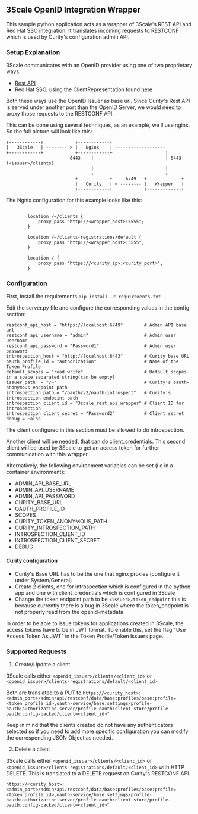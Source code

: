 ## 3Scale OpenID Integration Wrapper

This sample python application acts as a wrapper of 3Scale's REST API and Red Hat SSO integration.
It translates incoming requests to RESTCONF which is used by Curity's configuration admin API.

### Setup Explanation

3Scale communicates with an OpenID provider using one of two proprietary ways:
 - [Rest API](https://github.com/3scale/zync/tree/master/examples/rest-api)
 - Red Hat SSO, using the ClientRepresentation found [here](https://access.redhat.com/webassets/avalon/d/red-hat-single-sign-on/version-7.0.0/restapi/)

Both these ways use the OpenID Issuer as base url. Since Curity's Rest API is served under another port than the OpenID Server, we would need to proxy those requests to the RESTCONF API.

This can be done using several techniques, as an example, we ll use nginx. So the full picture will look like this:
```
+------------+            +------------+
|   3Scale   | -------- > |   Nginx    | -------------------
+------------+            +------------+                    |
                        8443    |                           | 8443 (<issuer>/clients)
                                |                           |
                                ↓                           ↓
                          +------------+     6749   +-------------+   
                          |   Curity   | < -------- |   Wrapper   | 
                          +------------+            +-------------+
```
The Ngnix configuration for this example looks like this:
```

        location /~/clients {
            proxy_pass "http://<wrapper_host>:5555";
        }

        location /~/clients-registrations/default {
            proxy_pass "http://<wrapper_host>:5555";
        }

        location / {
            proxy_pass "https://<curity_ip>:<curity_port>";
        }
```

### Configuration

First, install the requirements `pip install -r requirements.txt`

Edit the server.py file and configure the corresponding values in the config section:
```
restconf_api_host = "https://localhost:6749"        # Admin API base url
restconf_api_username = "admin"                     # Admin user username
restconf_api_password = "Password1"                 # Admin user password
introspection_host = "http://localhost:8443"        # Curity base URL
oauth_profile_id = "authorization"                  # Name of the Token Profile
default_scopes = "read write"                       # Default scopes in a space separated string(can be empty)
issuer_path  = "/~"                                 # Curity's oauth-anonymous endpoint path
introspection_path = "/oauth/v2/oauth-introspect"   # Curity's introspection endpoint path
introspection_client_id = "3scale_rest_api_wrapper" # Client ID for introspection
introspection_client_secret = "Password2"           # Client secret
debug = False
```
The client configured in this section must be allowed to do introspection.

Another client will be needed, that can do client_credentials. This second client will be used by 3Scale to get an access token for further communication with this wrapper.

Alternatively, the following environment variables can be set (i.e in a container environment):

* ADMIN_API_BASE_URL
* ADMIN_API_USERNAME
* ADMIN_API_PASSWORD
* CURITY_BASE_URL
* OAUTH_PROFILE_ID
* SCOPES
* CURITY_TOKEN_ANONYMOUS_PATH
* CURITY_INTROSPECTION_PATH
* INTROSPECTION_CLIENT_ID
* INTROSPECTION_CLIENT_SECRET
* DEBUG

#### Curity configuration
- Curity's Base URL has to be the one that nginx proxies (configure it under System/General)
- Create 2 clients, one for introspection which is configured in the python app and one with client_credentials which is configured in 3Scale
- Change the token endpoint path to be `<issuer>/token_endpoint` this is because currently there is a bug in 3Scale where the token_endpoint is not properly read from the openid-metadata

In order to be able to issue tokens for applications created in 3Scale, the access tokens have to be in JWT format.
To enable this, set the flag "Use Access Token As JWT" in the Token Profile/Token Issuers page.


### Supported Requests

1. Create/Update a client

3Scale calls either `<openid_issuer>/clients/<client_id>` or `<openid_issuer>/clients-registrations/default/<client_id>`

Both are translated to a PUT to 
`https://<curity_host>:<admin_port>/admin/api/restconf/data/base:profiles/base:profile=<token_profile_id>,oauth-service/base:settings/profile-oauth:authorization-server/profile-oauth:client-store/profile-oauth:config-backed/client=<client_id>"`

Keep in mind that the clients created do not have any authenticators selected so if you need to add more specific configuration you can modify the corresponding JSON Object as needed.

2. Delete a client

3Scale calls either `<openid_issuer>/clients/<client_id>` or `<openid_issuer>/clients-registrations/default/<client_id>` with HTTP DELETE.
This is translated to a DELETE request on Curity's RESTCONF API.

`https://<curity_host>:<admin_port>/admin/api/restconf/data/base:profiles/base:profile=<token_profile_id>,oauth-service/base:settings/profile-oauth:authorization-server/profile-oauth:client-store/profile-oauth:config-backed/client=<client_id>"`